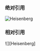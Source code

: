 ### 绝对引用
![Heisenberg](https://raw.githubusercontent.com/tutou9997/FirstTest/main/img/Heisenberg.jpg)

### 相对引用

![][Heisenberg]
